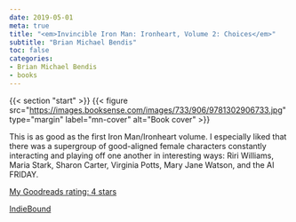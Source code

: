 ```yaml
---
date: 2019-05-01
meta: true
title: "<em>Invincible Iron Man: Ironheart, Volume 2: Choices</em>"
subtitle: "Brian Michael Bendis"
toc: false
categories:
- Brian Michael Bendis
- books
---
```


{{< section "start" >}}
{{< figure src="https://images.booksense.com/images/733/906/9781302906733.jpg" type="margin" label="mn-cover" alt="Book cover" >}}

This is as good as the first Iron Man/Ironheart volume. I especially liked that there was a supergroup of good-aligned female characters constantly interacting and playing off one another in interesting ways: Riri Williams, Maria Stark, Sharon Carter, Virginia Potts, Mary Jane Watson, and the AI FRIDAY.

[My Goodreads rating: 4 stars](https://www.goodreads.com/review/show/2798503556)  

[IndieBound](https://www.indiebound.org/book/9781302906733)
